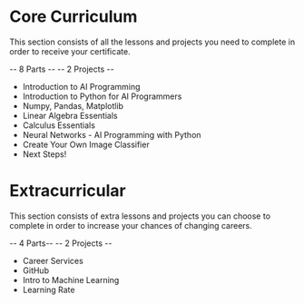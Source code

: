 # Core Curriculum

This section consists of all the lessons and projects you need to complete in order to receive your certificate.

-- 8 Parts --   -- 2 Projects --

* Introduction to AI Programming
* Introduction to Python for AI Programmers
* Numpy, Pandas, Matplotlib
* Linear Algebra Essentials
* Calculus Essentials
* Neural Networks - AI Programming with Python
* Create Your Own Image Classifier
* Next Steps!

# Extracurricular

This section consists of extra lessons and projects you can choose to complete in order to increase your chances of changing careers.

-- 4 Parts-- -- 2 Projects --

* Career Services
* GitHub
* Intro to Machine Learning
* Learning Rate
